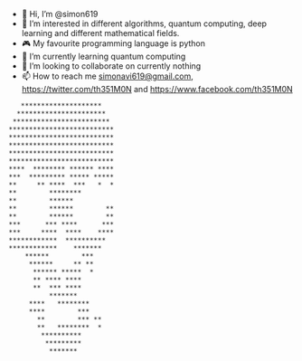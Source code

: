 - 👋 Hi, I’m @simon619
- 👀 I’m interested in different algorithms, quantum computing, deep learning and different mathematical fields.
- 🎮 My favourite programming language is python
- 🌱 I’m currently learning quantum computing
- 💞️ I’m looking to collaborate on currently nothing
- 📫 How to reach me simonavi619@gmail.com, https://twitter.com/th351M0N and https://www.facebook.com/th351M0N

<!---
simon619/simon619 is a ✨ special ✨ repository because its `README.md` (this file) appears on your GitHub profile.
You can click the Preview link to take a look at your changes.
--->



       ********************   
      **********************  
     ************************ 
    **************************
    **************************
    **************************
    **************************
    **************************
    ****  ******** ****** ****
    ***  ********* ***** *****
    **     ** ****  ***   *  *
    **        ********        
    **        ******          
    **        ******        **
    **        ******        **
    ***      *** ****      ***
    ***     ****  ****    ****
    ************  **********  
    ************    *******   
        ******        ***     
         ******     ** **     
          ****** *****  *     
          ** **** ****        
          **  *** ****        
              *******         
         ****   ********      
         ****        ***      
           **        *** **   
           **   ********  *   
            **********        
             *********        
              *******         
 
 
 <!---
 ____  ____  ____  ____  ____  ____  ____  ____
||t ||||h ||||3 ||||5 ||||1 ||||M ||||0 ||||N ||
||__||||__||||__||||__||||__||||__||||__||||__||
|/__\||/__\||/__\||/__\||/__\||/__\||/__\||/__\|
 
 --->
 
